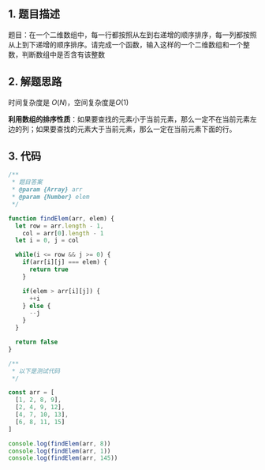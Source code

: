 ## 1. 题目描述

题目：在一个二维数组中，每一行都按照从左到右递增的顺序排序，每一列都按照从上到下递增的顺序排序。请完成一个函数，输入这样的一个二维数组和一个整数，判断数组中是否含有该整数

## 2. 解题思路

时间复杂度是 $O(N)$，空间复杂度是$O(1)$

**利用数组的排序性质**：如果要查找的元素小于当前元素，那么一定不在当前元素左边的列；如果要查找的元素大于当前元素，那么一定在当前元素下面的行。

## 3. 代码

```javascript
/**
 * 题目答案
 * @param {Array} arr 
 * @param {Number} elem 
 */

function findElem(arr, elem) {
  let row = arr.length - 1,
    col = arr[0].length - 1 
  let i = 0, j = col

  while(i <= row && j >= 0) {
    if(arr[i][j] === elem) {
      return true
    }

    if(elem > arr[i][j]) {
      ++i
    } else {
      --j
    }
  }

  return false
}

/**
 * 以下是测试代码
 */

const arr = [
  [1, 2, 8, 9],
  [2, 4, 9, 12],
  [4, 7, 10, 13],
  [6, 8, 11, 15]
]

console.log(findElem(arr, 8))
console.log(findElem(arr, 1))
console.log(findElem(arr, 145))
```